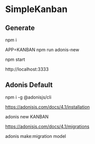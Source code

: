 # SimpleKanban

## Generate 

npm i

APP=KANBAN npm run adonis-new 

npm start

http://localhost:3333

## Adonis Default

npm i -g @adonisjs/cli

https://adonisjs.com/docs/4.1/installation

adonis new KANBAN

https://adonisjs.com/docs/4.1/migrations

adonis make:migration model


